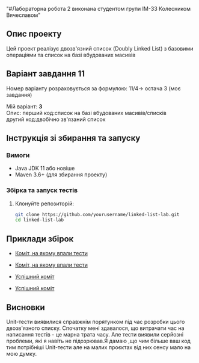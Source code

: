 "#Лабораторна робота 2 виконана студентом групи ІМ-33 Колесником Вячеславом" 

## Опис проекту
Цей проект реалізує двозв'язний список (Doubly Linked List) з базовими операціями та список на базі вбудованих масивів


## Варіант завдання 11
Номер варіанту розраховується за формулою: 11/4-> остача 3 (моє завдання)

Мій варіант: **3**  
Опис: перший код:список на базі вбудованих масивів/списків    
      другий код:двобічно зв'язаний список

## Інструкція зі збирання та запуску

### Вимоги
- Java JDK 11 або новіше
- Maven 3.6+ (для збирання проекту)

### Збірка та запуск тестів
1. Клонуйте репозиторій:
   ```bash
   git clone https://github.com/yourusername/linked-list-lab.git
   cd linked-list-lab
## Приклади збірок

- [Коміт, на якому впали тести ](https://github.com/ferer00/linked-list-lab/commit/bd04b9596f2ac520b3cd3d3a2db9246f7e63e215)

- [Коміт, на якому впали тести ](https://github.com/ferer00/linked-list-lab/commit/cdf6573cadd1285129574930d698f22e3ed1dd79)

- [Успішний коміт ](https://github.com/ferer00/linked-list-lab/commit/cdf6573cadd1285129574930d698f22e3ed1dd79)

- [Успішний коміт ](https://github.com/ferer00/linked-list-lab/commit/772f0d9ecf131e3eb14c9c1f7d5a671211e7053c)

## Висновки
Unit-тести виявилися справжнім порятунком під час розробки цього двозв'язного списку. Спочатку мені здавалося, що витрачати час на написання тестів - це марна трата часу. Але тести виявили серйозні проблеми, які я навіть не підозрював.Я дамаю ,що чим більше ваш код тим потрібніші Unit-тести але на малих проєктах від них сенсу мало на мою думку.
